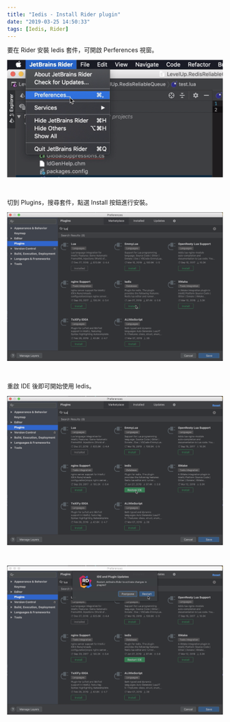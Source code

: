 ```yaml
---
title: "Iedis - Install Rider plugin"
date: "2019-03-25 14:50:33"
tags: [Iedis, Rider]
---
```



要在 Rider 安裝 Iedis 套件，可開啟 Perferences 視窗。  

<!-- More -->

![1.png](1.png)

<br/>


切到 Plugins，搜尋套件，點選 Install 按鈕進行安裝。  

![2.png](2.png)

<br/>


重啟 IDE 後即可開始使用 Iedis。  

![3.png](3.png)

<br/>


![4.png](4.png)
